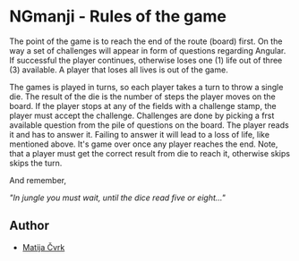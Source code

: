 # NGmanji - Rules of the game

The point of the game is to reach the end of the route (board) first.
On the way a set of challenges will appear in form of questions regarding Angular.
If successful the player continues, otherwise loses one (1) life out of three (3) available.
A player that loses all lives is out of the game.

The games is played in turns, so each player takes a turn to throw a single die.
The result of the die is the number of steps the player moves on the board.
If the player stops at any of the fields with a challenge stamp, the player must accept the challenge.
Challenges are done by picking a frst available question from the pile of questions on the board.
The player reads it and has to answer it. Failing to answer it will lead to a loss of life, like mentioned above.
It's game over once any player reaches the end. Note, that a player must get the correct result from die to reach it, otherwise skips skips the turn.

And remember,

_"In jungle you must wait, until the dice read five or eight..."_


## Author

- [Matija Čvrk](https://www.linkedin.com/in/consultant-matija-cvrk-1388b3101/)
